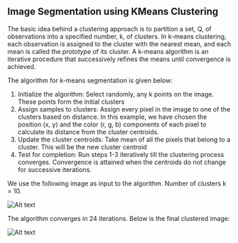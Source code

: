 ## Image Segmentation using KMeans Clustering

The basic idea behind a clustering approach is to partition a set, Q, of observations into a specified number, k, of clusters. In k-means clustering, each observation is assigned to the cluster with the nearest mean, and each mean is called the *prototype* of its cluster. A k-means algorithm is an iterative procedure that successively refines the means until convergence is achieved.

The algorithm for k-means segmentation is given below:

1. Initialize the algorithm: Select randomly, any k points on the image. These points form the initial clusters
2. Assign samples to clusters: Assign every pixel in the image to one of the clusters based on distance. In this example, we have chosen the position (x, y) and the color (r, g, b) components of each pixel to calculate its distance from the cluster centroids.
3. Update the cluster centroids: Take mean of all the pixels that belong to a cluster. This will be the new cluster centroid
4. Test for completion: Run steps 1-3 iteratively till the clustering process converges. Convergence is attained when the centroids do not change for successive iterations.

We use the following image as input to the algorithm. Number of clusters k = 10.

![Alt text](image.png)

The algorithm converges in 24 iterations. Below is the final clustered image:

![Alt text](image-1.png)